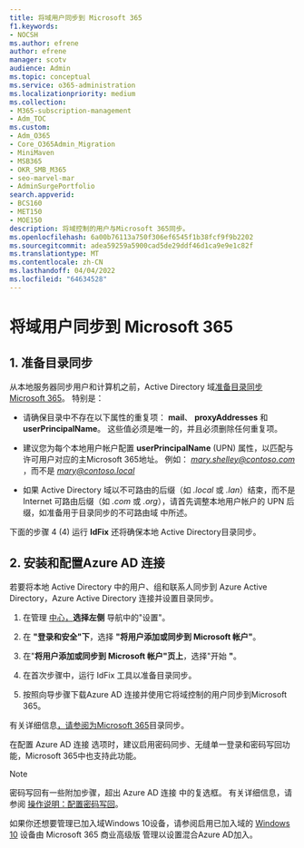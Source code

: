 ```yaml
---
title: 将域用户同步到 Microsoft 365
f1.keywords:
- NOCSH
ms.author: efrene
author: efrene
manager: scotv
audience: Admin
ms.topic: conceptual
ms.service: o365-administration
ms.localizationpriority: medium
ms.collection:
- M365-subscription-management
- Adm_TOC
ms.custom:
- Adm_O365
- Core_O365Admin_Migration
- MiniMaven
- MSB365
- OKR_SMB_M365
- seo-marvel-mar
- AdminSurgePortfolio
search.appverid:
- BCS160
- MET150
- MOE150
description: 将域控制的用户与Microsoft 365同步。
ms.openlocfilehash: 6a00b76113a750f306ef6545f1b38fcf9f9b2202
ms.sourcegitcommit: adea59259a5900cad5de29ddf46d1ca9e9e1c82f
ms.translationtype: MT
ms.contentlocale: zh-CN
ms.lasthandoff: 04/04/2022
ms.locfileid: "64634528"
---
```

# <a name="synchronize-domain-users-to-microsoft-365"></a>将域用户同步到 Microsoft 365

## <a name="1-prepare-for-directory-synchronization"></a>1. 准备目录同步 

从本地服务器同步用户和计算机之前，Active Directory 域[准备目录同步Microsoft 365](../../enterprise/prepare-for-directory-synchronization.md)。 特别是：

   - 请确保目录中不存在以下属性的重复项： **mail**、 **proxyAddresses** 和 **userPrincipalName**。 这些值必须是唯一的，并且必须删除任何重复项。
   
   - 建议您为每个本地用户帐户配置 **userPrincipalName** (UPN) 属性，以匹配与许可用户对应的主Microsoft 365地址。 例如： *mary.shelley@contoso.com* ，而不是 *mary@contoso.local*
   
   - 如果 Active Directory 域以不可路由的后缀（如 *.local* 或 *.lan*）结束，而不是 Internet 可路由后缀（如 *.com* 或 *.org*），请首先调整本地用户帐户的 UPN 后缀，如准备用于目录同步的不可路由域 [](../../enterprise/prepare-a-non-routable-domain-for-directory-synchronization.md)中所述。 

下面的步骤 4 (4) 运行 **IdFix** 还将确保本地 Active Directory目录同步。

## <a name="2-install-and-configure-azure-ad-connect"></a>2. 安装和配置Azure AD 连接

若要将本地 Active Directory 中的用户、组和联系人同步到 Azure Active Directory，Azure Active Directory 连接并设置目录同步。 

 1. 在管理 [中心，](https://go.microsoft.com/fwlink/p/?linkid=2024339)**选择左侧** 导航中的"设置"。

 2. 在 **"登录和安全"下**，选择 **"将用户添加或同步到 Microsoft 帐户"**。

 3. 在"**将用户添加或同步到 Microsoft 帐户"页上**，选择"开始 **"**。

 4. 在首次步骤中，运行 IdFix 工具以准备目录同步。

 5. 按照向导步骤下载Azure AD 连接并使用它将域控制的用户同步到Microsoft 365。


有关详细信息[，请参阅为Microsoft 365](../../enterprise/set-up-directory-synchronization.md)目录同步。

在配置 Azure AD 连接 选项时，建议启用密码同步、无缝单一登录和密码写回功能，Microsoft 365中也支持此功能。

> [!NOTE]
> 密码写回有一些附加步骤，超出 Azure AD 连接 中的复选框。 有关详细信息，请参阅 [操作说明：配置密码写回](/azure/active-directory/authentication/howto-sspr-writeback)。 

如果你还想要管理已加入域Windows 10设备，请参阅启用已加入域的 [Windows 10](../../business-premium/m365bp-manage-windows-devices.md) 设备由 Microsoft 365 商业高级版 管理以设置混合Azure AD加入。
